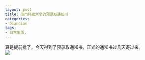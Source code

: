 ```yaml
---
layout: post
title: 澳门科技大学的预录取通知书
categories:
- Diandian
tags:
- 日常生活, 
---
```

算是提前批了，今天得到了预录取通知书，正式的通知书过几天寄过来。
<br />
<img src="http://m1.img.srcdd.com/farm5/d/2012/0627/10/E2F51B209C000D309AAC139648CBE1B8_B500_900_500_212.PNG" />
<br />
